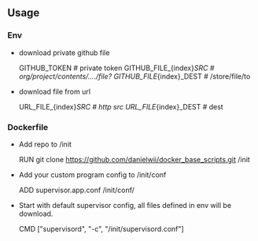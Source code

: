 ## Usage

### Env

- download private github file

    GITHUB_TOKEN				# private token
    GITHUB_FILE_{index}_SRC 	# org/project/contents/..../file?
    GITHUB_FILE_{index}_DEST 	# /store/file/to

- download file from url

    URL_FILE_{index}_SRC 		# http src
    URL_FILE_{index}_DEST 		# dest

### Dockerfile

- Add repo to /init

    RUN git clone https://github.com/danielwii/docker_base_scripts.git /init

- Add your custom program config to /init/conf

    ADD supervisor.app.conf /init/conf/

- Start with default supervisor config, all files defined in env will be download.

    CMD ["supervisord", "-c", "/init/supervisord.conf"]